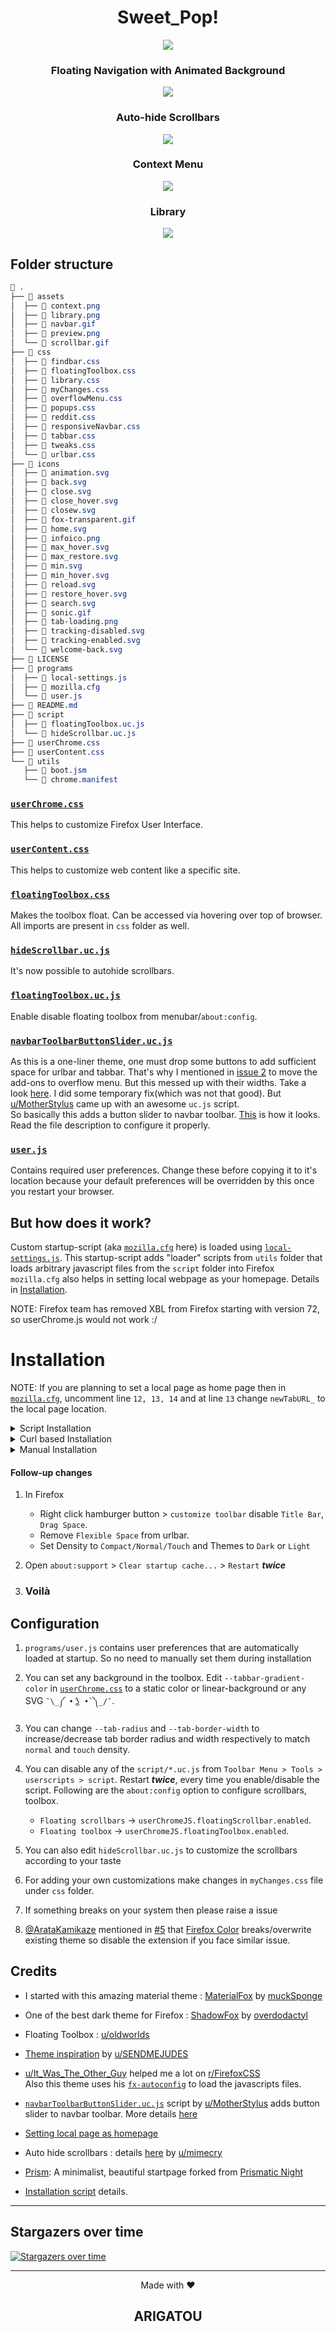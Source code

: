 <h1 align="center">Sweet_Pop!</h1>

<p align="center"><img src="./assets/preview.png"></p>

<h3 align="center">Floating Navigation with Animated Background</h3>
<p align="center"><img src="./assets/navbar.gif"></p>

<h3 align="center">Auto-hide Scrollbars</h3>
<p align="center"><img src="./assets/scrollbar.gif"></p>

<h3 align="center">Context Menu</h3>
<p align="center"><img src="./assets/context.png"></p>

<h3 align="center">Library</h3>
<p align="center"><img src="./assets/library.png"></p>

## Folder structure

```css
 .
├──  assets
│  ├──  context.png
│  ├──  library.png
│  ├──  navbar.gif
│  ├──  preview.png
│  └──  scrollbar.gif
├──  css
│  ├──  findbar.css
│  ├──  floatingToolbox.css
│  ├──  library.css
│  ├──  myChanges.css
│  ├──  overflowMenu.css
│  ├──  popups.css
│  ├──  reddit.css
│  ├──  responsiveNavbar.css
│  ├──  tabbar.css
│  ├──  tweaks.css
│  └──  urlbar.css
├──  icons
│  ├──  animation.svg
│  ├──  back.svg
│  ├──  close.svg
│  ├──  close_hover.svg
│  ├──  closew.svg
│  ├──  fox-transparent.gif
│  ├──  home.svg
│  ├──  infoico.png
│  ├──  max_hover.svg
│  ├──  max_restore.svg
│  ├──  min.svg
│  ├──  min_hover.svg
│  ├──  reload.svg
│  ├──  restore_hover.svg
│  ├──  search.svg
│  ├──  sonic.gif
│  ├──  tab-loading.png
│  ├──  tracking-disabled.svg
│  ├──  tracking-enabled.svg
│  └──  welcome-back.svg
├──  LICENSE
├──  programs
│  ├──  local-settings.js
│  ├──  mozilla.cfg
│  └──  user.js
├──  README.md
├──  script
│  ├──  floatingToolbox.uc.js
│  └──  hideScrollbar.uc.js
├──  userChrome.css
├──  userContent.css
└──  utils
   ├──  boot.jsm
   └──  chrome.manifest
```

### [`userChrome.css`](./userChrome.css)
This helps to customize Firefox User Interface.

### [`userContent.css`](./userContent.css)
This helps to customize web content like a specific site.

### [`floatingToolbox.css`](./css/floatingToolbox.css)
Makes the toolbox float. Can be accessed via hovering over top of browser.<br>
All imports are present in `css` folder as well.

### [`hideScrollbar.uc.js`](./script/hideScrollbar.uc.js)
It's now possible to autohide scrollbars.

### [`floatingToolbox.uc.js`](./script/floatingToolbox.uc.js)
Enable disable floating toolbox from menubar/`about:config`.

### [`navbarToolbarButtonSlider.uc.js`](https://github.com/aminomancer/uc.css.js#navbar-toolbar-button-slider)
As this is a one-liner theme, one must drop some buttons to add sufficient space for urlbar and tabbar. That's why I mentioned in [issue 2](https://github.com/PROxZIMA/Firefox-Theme/issues/2) to move the add-ons to overflow menu. But this messed up with their widths. Take a look [here](https://www.reddit.com/r/FirefoxCSS/comments/n9asta/addons_width_changes_to_a_fixed_value_when_placed/). I did some temporary fix(which was not that good). But [u/MotherStylus](https://www.reddit.com/user/MotherStylus) came up with an awesome `uc.js` script.<br>
So basically this adds a button slider to navbar toolbar. [This](https://raw.githubusercontent.com/PROxZIMA/Firefox-Theme/master/assets/navbar.gif) is how it looks. Read the file description to configure it properly.

### [`user.js`](./programs/user.js)
Contains required user preferences. Change these before copying it to it's location because your default preferences will be overridden by this once you restart your browser.

## **But how does it work?**
Custom startup-script (aka [`mozilla.cfg`](./programs/mozilla.cfg) here) is loaded using [`local-settings.js`](./programs/local-settings.js). This startup-script adds "loader" scripts from `utils` folder that loads arbitrary javascript files from the `script` folder into Firefox<br>
`mozilla.cfg` also helps in setting local webpage as your homepage. Details in [Installation](#Installation).

NOTE: Firefox team has removed XBL from Firefox starting with version 72, so userChrome.js would not work :/

# Installation

NOTE: If you are planning to set a local page as home page then in [`mozilla.cfg`](https://github.com/PROxZIMA/Sweet-Pop/blob/4ec550b7d7fb6a56d247385763a80a5da7efa2e0/programs/mozilla.cfg#L12-L14), uncomment line `12, 13, 14` and at line `13` change `newTabURL_` to the local page location.

<details><summary>Script Installation</summary>

1) Clone the repository and enter folder:

    ```console
    $ git clone https://github.com/PROxZIMA/Sweet-Pop.git && cd Sweet-Pop
    ```

2) Run installation script

    This script will lookup default Firefox profile location and install the theme with default configurations.

    ```console
    $ ./scripts/install.sh # Standard
    $ ./scripts/install.sh -f ~/.var/app/org.mozilla.firefox/.mozilla/firefox # Flatpak
    ```

    #### Script options
    - `-f <firefox_folder>` *optional*
        - Set custom Firefox folder path, for example `~/.mozilla/icecat/`
        - Default: `~/.mozilla/firefox/`

    - `-p <profile_name>` *optional*
        - Set custom profile name, for example `4htgy4pu.app`
        - Default: Profile folder name found in `profiles.ini` at ->
        ```
        [Install4F96D1932A9F858E]
        Default=1yrah0xg.default-release
        Locked=1
        ```

    - `-e` *optional*
        - Install [`fx-autoconfig`](https://github.com/MrOtherGuy/fx-autoconfig)
        - Runs sudo to copy `mozilla.cfg` and `local-settings.js` to Application Binary folder
        - Default: False

    - `-h` *optional*
        - Shows help message with flags info
</details>

<details><summary>Curl based Installation</summary>

- You can also install this theme with one command:

    ```console
    $ curl -s -o- https://raw.githubusercontent.com/PROxZIMA/Sweet-Pop/master/programs/install-curl.sh | bash
    ```

    It will download the master branch and run the installation script for you.
    `mozilla.cfg` can be configured after complete installation
</details>

<details><summary>Manual Installation</summary>

1) Open `about:support` in new tab and click `Open Directory` near `Profile Directory`.

2) Open this directory in terminal and clone the repository

    Note: If you already have a `chrome` folder under `Profile Directory`, rename it to `chrome_bak` or anything else to preserve your old theme.

    ```console
    $ cd {Your profile directory}

    $ git clone https://github.com/PROxZIMA/Sweet-Pop.git chrome

    $ cd chrome
    ```

3) Install `utils` folder from [fx-autoconfig](https://github.com/MrOtherGuy/fx-autoconfig) in your `chrome` folder (make sure it matches above Folder Structure). Perform following changes in the `utils/chrome.manifest` file.

    ```diff
    content userchromejs ./
    -content userscripts ../JS/
    -content userchrome ../resources/
    +content userscripts ../script/
    +content userchrome ../
    +resource content-accessible chrome://userchrome/content/layout/contentaccessible/ contentaccessible=yes
    ```

4) Move `user.js`, `mozilla.cfg` and `local-settings.js` to their destination.

    <details><summary>Linux / OS X</summary><br>

    - `about:support` > `Application Binary` > `{Installation folder}firefox-bin`<br>
    Generally `Installation folder` is `/usr/lib/firefox/`

    ```console
    $ ln -s "`pwd`/programs/user.js" ../user.js

    $ cp ./programs/mozilla.cfg /usr/lib/firefox/

    $ cp ./programs/local-settings.js /usr/lib/firefox/defaults/pref/
    ```
    </details>

    <details><summary>Windows</summary><br>

    - `about:support` > `Application Binary` > `{Installation folder}firefox.exe`<br>
    Generally `Installation folder` is `C:\Program Files\Mozilla Firefox\`

    ```powershell
    > copy .\programs\user.js ..\

    > copy .\programs\mozilla.cfg "C:\Program Files\Mozilla Firefox\"

    > copy .\programs\local-settings.js "C:\Program Files\Mozilla Firefox\defaults\pref\"
    ```
    </details>

5) Download [`navbarToolbarButtonSlider.uc.js`](https://github.com/aminomancer/uc.css.js/blob/master/JS/navbarToolbarButtonSlider.uc.js) and place it in `script` folder along with `hideScrollbar.uc.js`.
</details>

#### Follow-up changes
1) In Firefox
    - Right click hamburger button > `customize toolbar` disable `Title Bar`, `Drag Space`.
    - Remove `Flexible Space` from urlbar.
    - Set Density to `Compact/Normal/Touch` and Themes to `Dark` or `Light`

2) Open `about:support` > `Clear startup cache...` > `Restart` ***twice***

3) ### **Voilà**

## Configuration
1) `programs/user.js` contains user preferences that are automatically loaded at startup. So no need to manually set them during installation

2) You can set any background in the toolbox. Edit `--tabbar-gradient-color` in [`userChrome.css`](./userChrome.css) to a static color or linear-background or any SVG `¯\_༼ •́ ͜ʖ •̀ ༽_/¯`.

3) You can change `--tab-radius` and `--tab-border-width` to increase/decrease tab border radius and width respectively to match `normal` and `touch` density.

4) You can disable any of the `script/*.uc.js` from `Toolbar Menu > Tools > userscripts > script`. Restart ***twice***, every time you enable/disable the script. Following are the `about:config` option to configure scrollbars, toolbox.
    - `Floating scrollbars` -> `userChromeJS.floatingScrollbar.enabled`.
    - `Floating toolbox` -> `userChromeJS.floatingToolbox.enabled`.

5) You can also edit `hideScrollbar.uc.js` to customize the scrollbars according to your taste

6) For adding your own customizations make changes in `myChanges.css` file under `css` folder.

7) If something breaks on your system then please raise a issue

8) [@ArataKamikaze](https://github.com/ArataKamikaze) mentioned in [#5](https://github.com/PROxZIMA/Sweet-Pop/issues/5) that [Firefox Color](https://addons.mozilla.org/en-US/firefox/addon/firefox-color) breaks/overwrite existing theme so disable the extension if you face similar issue.

## Credits
- I started with this amazing material theme : [MaterialFox](https://github.com/muckSponge/MaterialFox) by [muckSponge](https://github.com/muckSponge)

- One of the best dark theme for Firefox : [ShadowFox](https://overdodactyl.github.io/ShadowFox) by [overdodactyl](https://github.com/overdodactyl)

- Floating Toolbox : [u/oldworlds](https://www.reddit.com/r/FirefoxCSS/comments/koa71w/minimalfox_a_compact_and_minimal_theme/)

- [Theme inspiration](https://www.reddit.com/r/FirefoxCSS/comments/ci7i69/another_oneline_theme/) by [u/SENDMEJUDES](https://www.reddit.com/user/SENDMEJUDES/)

- [u/It_Was_The_Other_Guy](https://www.reddit.com/user/It_Was_The_Other_Guy) helped me a lot on [r/FirefoxCSS](https://www.reddit.com/r/FirefoxCSS/)<br>
Also this theme uses his [`fx-autoconfig`](https://github.com/MrOtherGuy/fx-autoconfig) to load the javascripts files.

- [`navbarToolbarButtonSlider.uc.js`](https://github.com/aminomancer/uc.css.js#navbar-toolbar-button-slider) script by [u/MotherStylus](https://www.reddit.com/user/MotherStylus) adds button slider to navbar toolbar. More details [here](https://www.reddit.com/r/FirefoxCSS/comments/n9asta/addons_width_changes_to_a_fixed_value_when_placed/)

- [Setting local page as homepage](https://www.reddit.com/r/firefox/comments/ge86z4/newtab_page_to_local_file_firefox_76_redux/)

- Auto hide scrollbars : details [here](https://www.reddit.com/r/FirefoxCSS/comments/jptrf8/is_it_still_possible_to_autohide_and_show/) by [u/mimecry](https://www.reddit.com/user/mimecry/)

- [Prism](https://github.com/PROxZIMA/prism): A minimalist, beautiful startpage forked from [Prismatic Night](https://github.com/3r3bu5x9/Prismatic-Night)

- [Installation script](https://github.com/rafaelmardojai/firefox-gnome-theme) details.
___

## Stargazers over time

[![Stargazers over time](https://starchart.cc/PROxZIMA/Sweet-Pop.svg)](https://starchart.cc/PROxZIMA/Sweet-Pop)

___
<p align="center">Made with ❤️</p>
<h2 align="center">ARIGATOU</h2>
